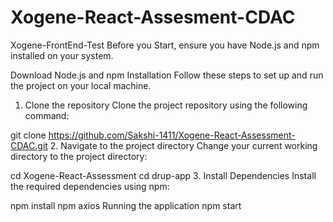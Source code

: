 # Xogene-React-Assesment-CDAC
Xogene-FrontEnd-Test
Before you Start, ensure you have Node.js and npm  installed on your system.

Download Node.js and npm
Installation
Follow these steps to set up and run the project on your local machine.

1. Clone the repository
Clone the project repository using the following command:

git clone https://github.com/Sakshi-1411/Xogene-React-Assessment-CDAC.git
2. Navigate to the project directory
Change your current working directory to the project directory:

cd Xogene-React-Assessment
cd drup-app
3. Install Dependencies
Install the required dependencies using npm:

npm install
npm axios
Running the application
npm start
